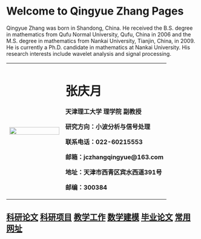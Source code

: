 # Welcome to Qingyue Zhang Pages

Qingyue Zhang was born in Shandong, China. He received the B.S. degree
in mathematics from Qufu Normal University, Qufu, China in 2006
and the M.S. degree in mathematics from Nankai University, Tianjin, China,
in 2009. He is currently a Ph.D. candidate in mathematics at Nankai University.
His research interests include wavelet analysis and signal processing.

<table border="0">
  <tr>
    <td width="35%">
      <img src="qingyue-zhang.github.io/qingyuezhang.jpg" width="100%">      
    </td>
    <td width="65%">
      <h1>张庆月</h1>
      <p><b>天津理工大学 理学院 副教授</b></p>
      <p><b>研究方向：小波分析与信号处理</b></p>
      <p><b>联系电话：022-60215553</b></p>
      <p><b>邮箱：jczhangqingyue@163.com</b></p>
      <p><b>地址：天津市西青区宾水西道391号</b></p>
      <p><b>邮编：300384</b></p>
    </td>
  </tr>
</table>

## <a href="/paper.html">科研论文</a>    <a href="/project.html">科研项目</a>    <a href="/teach.html">教学工作</a>    <a href="/model.html">数学建模</a>    <a href="/thesis.html">毕业论文</a>    <a href="/link.html">常用网址</a>    

